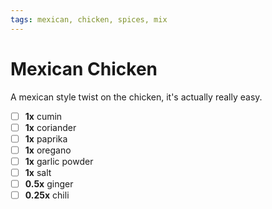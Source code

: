 ```yaml
---
tags: mexican, chicken, spices, mix
---
```


# Mexican Chicken

A mexican style twist on the chicken, it's actually really easy. 

- [ ] __1x__        cumin
- [ ] __1x__        coriander
- [ ] __1x__        paprika
- [ ] __1x__        oregano
- [ ] __1x__        garlic powder
- [ ] __1x__        salt
- [ ] __0.5x__      ginger
- [ ] __0.25x__     chili
